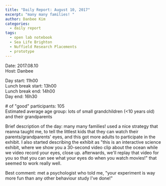 ```yaml
---
title: "Daily Report: August 10, 2017"
excerpt: "many many families! "
author: Danbee Kim
categories:
  - daily report
tags:
  - open lab notebook
  - Sea Life Brighton
  - Nuffield Research Placements
  - prototype
---
```


Date: 2017.08.10    
Host: Danbee  

Day start: 11h00   
Lunch break start: 13h00  
Lunch break end: 14h00  
Day end: 16h30  

\# of "good" participants: 105  
Estimated average age group: lots of small grandchildren (<10 years old) and their grandparents

Brief description of the day: many many families! used a nice strategy that reanna taught me, to tell the littlest kids that they can watch their parents/grandparents' eyes, and this got more adults to participate in the exhibit. I also started describing the exhibit as "this is an interactive science exhibit, where we show you a 30-second video clip about the ocean while we video record your eyes, close up. afterwards, we'll replay that video for you so that you can see what your eyes do when you watch movies!" that seemed to work really well. 

Best comment: met a psychologist who told me, "your experiment is way more fun than any other behaviour study I've done!"
